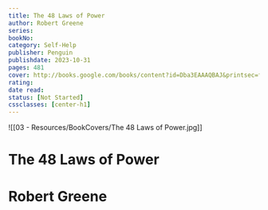 ```yaml
---
title: The 48 Laws of Power 
author: Robert Greene 
series: 
bookNo: 
category: Self-Help 
publisher: Penguin 
publishdate: 2023-10-31 
pages: 481 
cover: http://books.google.com/books/content?id=Dba3EAAAQBAJ&printsec=frontcover&img=1&zoom=1&source=gbs_api 
rating: 
date read: 
status: [Not Started]
cssclasses: [center-h1]
---
```

![[03 - Resources/BookCovers/The 48 Laws of Power.jpg]]
# The 48 Laws of Power
# Robert Greene